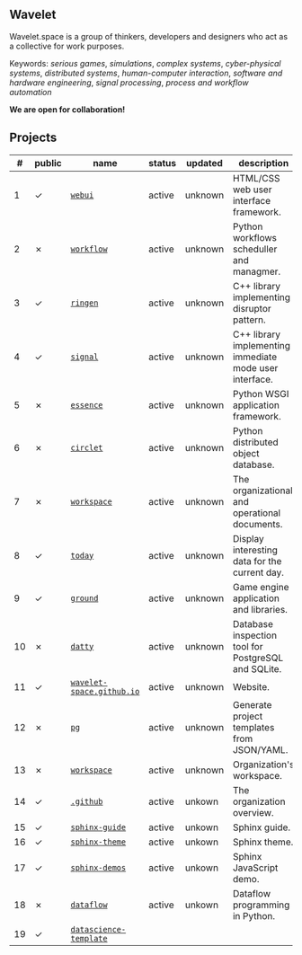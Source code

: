 ## Wavelet

Wavelet.space is a group of thinkers, developers and designers who act as a collective for work purposes.
 
Keywords: *serious games*, *simulations*, *complex systems*, *cyber-physical systems*, *distributed systems*, *human-computer interaction*, *software and hardware engineering*, *signal processing*, *process and workflow automation* 

**We are open for collaboration!**

## Projects

|#|public|name|status|updated|description|
|-|------|----|------|-------|-----------|
1|&check;|[`webui`](https://github.com/wavelet-space/webui)|active|unknown|HTML/CSS web user interface framework.
2|&cross;|[`workflow`](https://github.com/wavelet-space/workflow)|active|unknown|Python workflows scheduller and managmer.
3|&check;|[`ringen`](https://github.com/wavelet-space/ringen)|active|unknown|C++ library implementing disruptor pattern.
4|&check;|[`signal`](https://github.com/wavelet-space/signal)|active|unknown|C++ library implementing immediate mode user interface.
5|&cross;|[`essence`](https://github.com/wavelet-space/essence)|active|unknown|Python WSGI application framework.
6|&cross;|[`circlet`](https://github.com/wavelet-space/circlet)|active|unknown|Python distributed object database.
7|&cross;|[`workspace`](https://github.com/wavelet-space/workspace)|active|unknown|The organizational and operational documents.
8|&check;|[`today`](https://github.com/wavelet-space/today)|active|unknown|Display interesting data for the current day.
9|&check;|[`ground`](https://github.com/wavelet-space/ground)|active|unknown|Game engine application and libraries.
10|&cross;|[`datty`](https://github.com/wavelet-space/datty)|active|unknown|Database inspection tool for PostgreSQL and SQLite.
11|&check;|[`wavelet-space.github.io`](https://github.com/wavelet-space/wavelet-space.github.io)|active|unknown|Website.
12|&cross;|[`pg`](https://github.com/wavelet-space/pg)|active|unknown|Generate project templates from JSON/YAML.
13|&cross;|[`workspace`](https://github.com/wavelet-space/workspace)|active|unknown|Organization's workspace. 
14|&check;|[`.github`](https://github.com/wavelet-space/.github)|active|unkown|The organization overview.
15|&check;|[`sphinx-guide`](https://github.com/wavelet-space/sphinx-guide)|active|unkown|Sphinx guide.
16|&check;|[`sphinx-theme`](https://github.com/wavelet-space/sphinx-theme)|active|unkown|Sphinx theme.
17|&check;|[`sphinx-demos`](https://github.com/wavelet-space/sphinx-demos)|active|unkown|Sphinx JavaScript demo.
18|&cross;|[`dataflow`](https://github.com/wavelet-space/dataflow)|active|unkown|Dataflow programming in Python.
19|&check;|[`datascience-template`](https://github.com/wavelet-space/datascience-template)
